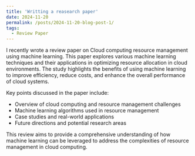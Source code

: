 ```yaml
---
title: 'Writting a reasearch paper'
date: 2024-11-20
permalink: /posts/2024-11-20-blog-post-1/
tags:
  - Review Paper
---
```


I recently wrote a review paper on Cloud computing resource management using machine learning. This paper explores various machine learning techniques and their applications in optimizing resource allocation in cloud environments. The study highlights the benefits of using machine learning to improve efficiency, reduce costs, and enhance the overall performance of cloud systems.

Key points discussed in the paper include:

- Overview of cloud computing and resource management challenges
- Machine learning algorithms used in resource management
- Case studies and real-world applications
- Future directions and potential research areas

This review aims to provide a comprehensive understanding of how machine learning can be leveraged to address the complexities of resource management in cloud computing.

<!-- Research Paper View

======

You can have many headings
======

Aren't headings cool?
------ -->
